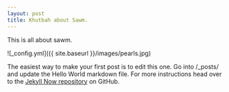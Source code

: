 ```yaml
---
layout: post
title: Khutbah about Sawm.
---
```


This is all about sawm.

![_config.yml]({{ site.baseurl }}/images/pearls.jpg)

The easiest way to make your first post is to edit this one. Go into /_posts/ and update the Hello World markdown file. For more instructions head over to the [Jekyll Now repository](https://github.com/barryclark/jekyll-now) on GitHub.
